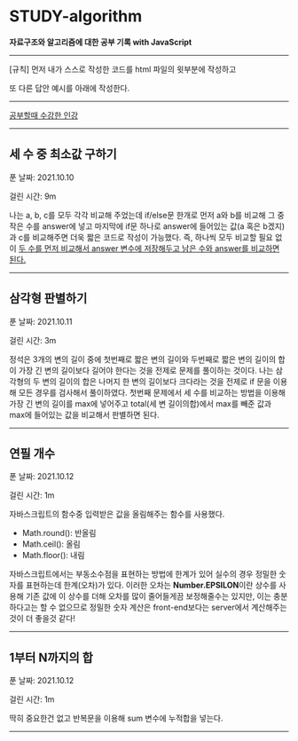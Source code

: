 # STUDY-algorithm

**자료구조와 알고리즘에 대한 공부 기록
with JavaScript**

---

[규칙] 먼저 내가 스스로 작성한 코드를 html 파일의 윗부분에 작성하고

또 다른 답안 예시를 아래에 작성한다.

---

<a href="https://www.inflearn.com/course/%EC%9E%90%EB%B0%94%EC%8A%A4%ED%81%AC%EB%A6%BD%ED%8A%B8-%EC%95%8C%EA%B3%A0%EB%A6%AC%EC%A6%98-%EB%AC%B8%EC%A0%9C%ED%92%80%EC%9D%B4">공부할때 수강한 인강</a>

---

## 세 수 중 최소값 구하기

푼 날짜: 2021.10.10

걸린 시간: 9m

나는 a, b, c를 모두 각각 비교해 주었는데 if/else문 한개로 먼저 a와 b를 비교해 그 중 작은 수를 answer에 넣고 마지막에 if문 하나로 answer에 들어있는 값(a 혹은 b겠지)과 c를 비교해주면 더욱 짧은 코드로 작성이 가능했다. 즉, 하나씩 모두 비교할 필요 없이 <u>두 수를 먼저 비교해서 answer 변수에 저장해두고 남은 수와 answer를 비교하면 된다.</u>

---

## 삼각형 판별하기

푼 날짜: 2021.10.11

걸린 시간: 3m

정석은 3개의 변의 길이 중에 첫번째로 짧은 변의 길이와 두번째로 짧은 변의 길이의 합이 가장 긴 변의 길이보다 길어야 한다는 것을 전제로 문제를 풀이하는 것이다. 나는 삼각형의 두 변의 길이의 합은 나머지 한 변의 길이보다 크다라는 것을 전제로 if 문을 이용해 모든 경우를 검사해서 풀이하였다. 첫번째 문제에서 세 수를 비교하는 방법을 이용해 가장 긴 변의 길이를 max에 넣어주고 total(세 변 길이의합)에서 max를 빼준 값과 max에 들어있는 값을 비교해서 판별하면 된다.

---

## 연필 개수

푼 날짜: 2021.10.12

걸린 시간: 1m

자바스크립트의 함수중 입력받은 값을 올림해주는 함수를 사용했다.<br/>

- Math.round(): 반올림<br/>
- Math.ceil(): 올림<br/>
- Math.floor(): 내림

자바스크립트에서는 부동소수점을 표현하는 방법에 한계가 있어 실수의 경우 정밀한 숫자를 표현하는데 한계(오차)가 있다. 이러한 오차는 **Number.EPSILON**이란 상수를 사용해 기존 값에 이 상수를 더해 오차를 많이 줄어들게끔 보정해줄수는 있지만, 이는 충분하다고는 할 수 없으므로 정밀한 숫자 계산은 front-end보다는 server에서 계산해주는 것이 더 좋을것 같다!

---

## 1부터 N까지의 합

푼 날짜: 2021.10.12

걸린 시간: 1m

딱히 중요한건 없고 반복문을 이용해 sum 변수에 누적합을 넣는다.

---
